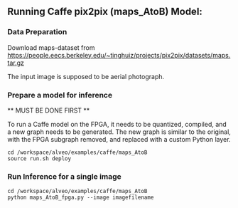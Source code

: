 

## Running Caffe pix2pix (maps_AtoB) Model:

### Data Preparation

Download maps-dataset from https://people.eecs.berkeley.edu/~tinghuiz/projects/pix2pix/datasets/maps.tar.gz

The input image is supposed to be aerial photograph.
 

### Prepare a model for inference
** MUST BE DONE FIRST **


To run a Caffe model on the FPGA, it needs to be quantized, compiled, and a new graph needs to be generated. The new graph is similar to the original, with the FPGA subgraph removed, and replaced with a custom Python layer.
```
cd /workspace/alveo/examples/caffe/maps_AtoB
source run.sh deploy
```

### Run Inference for a single image
```
cd /workspace/alveo/examples/caffe/maps_AtoB
python maps_AtoB_fpga.py --image imagefilename 
```



